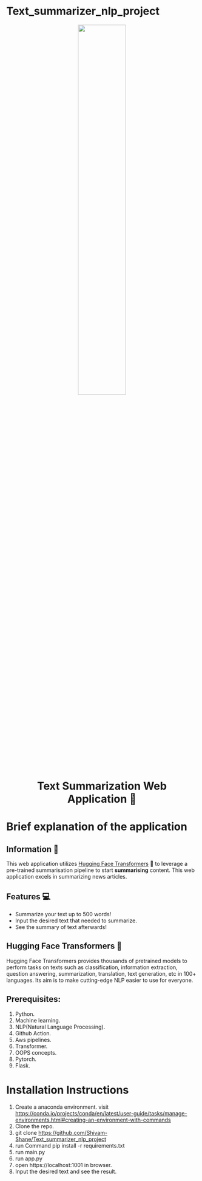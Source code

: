 # Text_summarizer_nlp_project

<p align ="center"><img src="bot.gif" width=50%></p>

<h1 align="center">
     Text Summarization Web Application 📖
</h1>

# Brief explanation of the application
## Information 📱
This web application utilizes [Hugging Face Transformers](https://huggingface.co/transformers/task_summary.html#summarization) 🤗 to leverage a pre-trained summarisation pipeline to start **summarising** content. This web application excels in summarizing news articles. 

## Features 💻
* Summarize your text up to 500 words!
* Input the desired text that needed to summarize.
* See the summary of text afterwards!

## Hugging Face Transformers 🤗
Hugging Face Transformers provides thousands of pretrained models to perform tasks on texts such as classification, information extraction, question answering, summarization, translation, text generation, etc in 100+ languages. Its aim is to make cutting-edge NLP easier to use for everyone.



## Prerequisites:
1. Python.
2. Machine learning.
3. NLP(Natural Language Processing).
4. Github Action.
5. Aws pipelines.
6. Transformer.
7. OOPS concepts.
8. Pytorch.
9. Flask.

# Installation Instructions
1. Create a anaconda environment. visit https://conda.io/projects/conda/en/latest/user-guide/tasks/manage-environments.html#creating-an-environment-with-commands
2. Clone the repo.
3. git clone https://github.com/Shivam-Shane/Text_summarizer_nlp_project
4. run Command pip install -r requirements.txt
5. run main.py
6. run app.py
7. open https://localhost:1001 in browser.
8. Input the desired text and see the result.